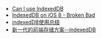 - [Can I use IndexedDB](https://caniuse.com/#search=IndexedDB)
- [IndexedDB on iOS 8 - Broken Bad](https://www.raymondcamden.com/2014/09/25/IndexedDB-on-iOS-8-Broken-Bad/)
- [indexedDB使用总结](http://www.sunxiaobo.com/blog/2017/12/02/indexedDB%E4%BD%BF%E7%94%A8%E6%80%BB%E7%BB%93/)
- [新一代的前端存储方案--indexedDB](https://juejin.im/post/5b09a641f265da0dcd0b674f)
